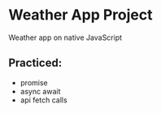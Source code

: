 # Weather App Project

Weather app on native JavaScript

## Practiced: 
- promise
- async await
- api fetch calls